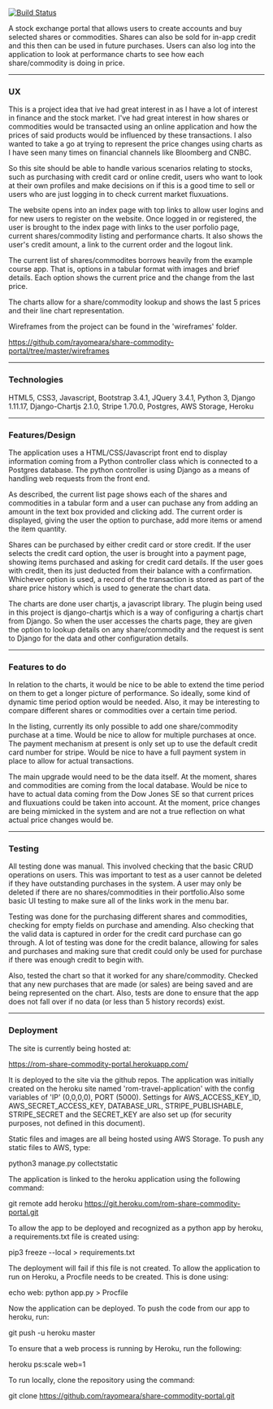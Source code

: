 [![Build Status](https://travis-ci.org/rayomeara/share-commodity-portal.svg?branch=master)](https://travis-ci.org/rayomeara/share-commodity-portal)



A stock exchange portal that allows users to create accounts and buy selected shares
or commodities. Shares can also be sold for in-app credit and this then can be used in
future purchases. Users can also log into the application to look at performance charts
to see how each share/commodity is doing in price.

---
### UX

This is a project idea that ive had great interest in as I have a lot of interest in
finance and the stock market. I've had great interest in how shares or commodities 
would be transacted using an online application and how the prices of said products
would be influenced by these transactions. I also wanted to take a go at trying to
represent the price changes using charts as I have seen many times on financial 
channels like Bloomberg and CNBC.

So this site should be able to handle various scenarios relating to stocks, such as 
purchasing with credit card or online credit, users who want to look at their own 
profiles and make decisions on if this is a good time to sell or users who are just 
logging in to check current market fluxuations.

The website opens into an index page with top links to allow user logins and for new
users to register on the website. Once logged in or registered, the user is brought to
the index page with links to the user porfolio page, current shares/commodity listing
and performance charts. It also shows the user's credit amount, a link to the current
order and the logout link.

The current list of shares/commodites borrows heavily from the example course app. That
is, options in a tabular format with images and brief details. Each option shows the current price and the change from the last price.

The charts allow for a share/commodity lookup and shows the last 5 prices and their 
line chart representation.

Wireframes from the project can be found in the 'wireframes' folder.

https://github.com/rayomeara/share-commodity-portal/tree/master/wireframes

---
### Technologies

HTML5,
CSS3,
Javascript,
Bootstrap 3.4.1,
JQuery 3.4.1,
Python 3,
Django 1.11.17,
Django-Chartjs 2.1.0,
Stripe 1.70.0,
Postgres,
AWS Storage,
Heroku

---
### Features/Design

The application uses a HTML/CSS/Javascript front end to display information
coming from a Python controller class which is connected to a Postgres database.
The python controller is using Django as a means of handling web requests
from the front end.

As described, the current list page shows each of the shares and commodities in a 
tabular form and a user can puchase any from adding an amount in the text box provided
and clicking add. The current order is displayed, giving the user the option to 
purchase, add more items or amend the item quantity. 

Shares can be purchased by either credit card or store credit. If the user selects
the credit card option, the user is brought into a payment page, showing items 
purchased and asking for credit card details. If the user goes with credit, then its
just deducted from their balance with a confirmation. Whichever option is used, a
record of the transaction is stored as part of the share price history which is used
to generate the chart data.

The charts are done user chartjs, a javascript library. The plugin being used in this project is django-chartjs which is a way of configuring a chartjs chart from Django. 
So when the user accesses the charts page, they are given the option to lookup details
on any share/commodity and the request is sent to Django for the data and other 
configuration details. 

---
### Features to do

In relation to the charts, it would be nice to be able to extend the time period on
them to get a longer picture of performance. So ideally, some kind of dynamic time
period option would be needed. Also, it may be interesting to compare different shares
or commodities over a certain time period.

In the listing, currently its only possible to add one share/commodity purchase at a
time. Would be nice to allow for multiple purchases at once. The payment mechanism at present is only set up to use the default credit card number for stripe. Would be nice
to have a full payment system in place to allow for actual transactions.

The main upgrade would need to be the data itself. At the moment, shares and commodities
are coming from the local database. Would be nice to have to actual data coming from the
Dow Jones SE so that current prices and fluxuations could be taken into account. At the
moment, price changes are being mimicked in the system and are not a true reflection on
what actual price changes would be.

---
### Testing

All testing done was manual. This involved checking that the basic CRUD operations
on users. This was important to test as a user cannot be deleted if they have
outstanding purchases in the system. A user may only be deleted if there are no
shares/commodities in their portfolio.Also some basic UI testing to make sure all 
of the links work in the menu bar. 

Testing was done for the purchasing different shares and commodities, checking for empty
fields on purchase and amending. Also checking that the valid data is captured in order
for the credit card purchase can go through. A lot of testing was done for the credit 
balance, allowing for sales and purchases and making sure that credit could only be
used for purchase if there was enough credit to begin with.

Also, tested the chart so that it worked for any share/commodity. Checked that any new
purchases that are made (or sales) are being saved and are being represented on the 
chart. Also, tests are done to ensure that the app does not fall over if no data (or 
less than 5 history records) exist.

---
### Deployment

The site is currently being hosted at:

https://rom-share-commodity-portal.herokuapp.com/

It is deployed to the site via the github repos. The application was initially
created on the heroku site named 'rom-travel-application' with the config 
variables of 'IP' (0,0,0,0), PORT (5000). Settings for AWS_ACCESS_KEY_ID, 
AWS_SECRET_ACCESS_KEY, DATABASE_URL, STRIPE_PUBLISHABLE, STRIPE_SECRET and the
SECRET_KEY are also set up (for security purposes, not defined in this document). 

Static files and images are all being hosted using AWS Storage. To push any static files
to AWS, type:

python3 manage.py collectstatic

The application is linked to the heroku application using the following command:

git remote add heroku https://git.heroku.com/rom-share-commodity-portal.git

To allow the app to be deployed and recognized as a python app by heroku, a 
requirements.txt file is created using:

pip3 freeze --local > requirements.txt

The deployment will fail if this file is not created. To allow the application to 
run on Heroku, a Procfile needs to be created. This is done using:

echo web: python app.py > Procfile

Now the application can be deployed. To push the code from our app to heroku, run:

git push -u heroku master

To ensure that a web process is running by Heroku, run the following:

heroku ps:scale web=1


To run locally, clone the repository using the command:

git clone https://github.com/rayomeara/share-commodity-portal.git
